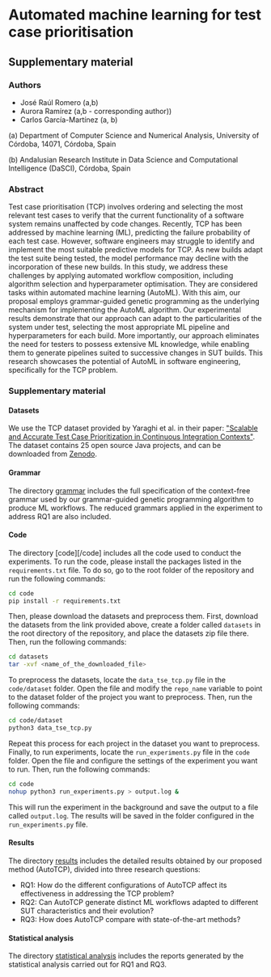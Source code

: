 # Automated machine learning for test case prioritisation
## Supplementary material 

### Authors
- José Raúl Romero (a,b)
- Aurora Ramírez (a,b  - corresponding author))
- Carlos García-Martínez (a, b)

(a) Department of Computer Science and Numerical Analysis, University of Córdoba, 14071, Córdoba, Spain

(b) Andalusian Research Institute in Data Science and Computational Intelligence (DaSCI), Córdoba, Spain

### Abstract

Test case prioritisation (TCP) involves ordering and selecting the most relevant test cases to verify that the current functionality of a software system remains unaffected by code changes. Recently, TCP has been addressed by machine learning (ML), predicting the failure probability of each test case. However, software engineers may struggle to identify and implement the most suitable predictive models for TCP. As new builds adapt the test suite being tested, the model performance may decline with the incorporation of these new builds. In this study, we address these challenges by applying automated workflow composition, including algorithm selection and hyperparameter optimisation. They are considered tasks within automated machine learning (AutoML). With this aim, our proposal employs grammar-guided genetic programming as the underlying mechanism for implementing the AutoML algorithm. Our experimental results demonstrate that our approach can adapt to the particularities of the system under test, selecting the most appropriate ML pipeline and hyperparameters for each build. More importantly, our approach eliminates the need for testers to possess extensive ML knowledge, while enabling them to generate pipelines suited to successive changes in SUT builds. This research showcases the potential of AutoML in software engineering, specifically for the TCP problem.

### Supplementary material

#### Datasets

We use the TCP dataset provided by Yaraghi et al. in their paper: ["Scalable and Accurate Test Case Prioritization in Continuous Integration Contexts"](https://doi.org/10.1109/TSE.2022.3184842). The dataset contains 25 open source Java projects, and can be downloaded from [Zenodo](https://zenodo.org/record/6415365#.Y9Kw43bMJD8).

#### Grammar

The directory [grammar](/grammar) includes the full specification of the context-free grammar used by our grammar-guided genetic programming algorithm to produce ML workflows. The reduced grammars applied in the experiment to address RQ1 are also included.

#### Code

The directory [code][/code] includes all the code used to conduct the experiments. To run the code, please install the packages listed in the `requirements.txt` file. To do so, go to the root folder of the repository and run the following commands:

```bash
cd code
pip install -r requirements.txt
```

Then, please download the datasets and preprocess them. First, download the datasets from the link provided above, create a folder called `datasets` in the root directory of the repository, and place the datasets zip file there. Then, run the following commands:

```bash
cd datasets
tar -xvf <name_of_the_downloaded_file>
```

To preprocess the datasets, locate the `data_tse_tcp.py` file in the `code/dataset` folder. Open the file and modify the `repo_name` variable to point to the dataset folder of the project you want to preprocess. Then, run the following commands:

```bash
cd code/dataset
python3 data_tse_tcp.py
```

Repeat this process for each project in the dataset you want to preprocess. Finally, to run experiments, locate the `run_experiments.py` file in the `code` folder. Open the file and configure the settings of the experiment you want to run. Then, run the following commands:

```bash
cd code
nohup python3 run_experiments.py > output.log &
```

This will run the experiment in the background and save the output to a file called `output.log`. The results will be saved in the folder configured in the `run_experiments.py` file.

#### Results

The directory [results](/results) includes the detailed results obtained by our proposed method (AutoTCP), divided into three research questions:

- RQ1: How do the different configurations of AutoTCP affect its effectiveness in addressing the TCP problem?
- RQ2: Can AutoTCP generate distinct ML workflows adapted to different SUT characteristics and their evolution?
- RQ3: How does AutoTCP compare with state-of-the-art methods?

#### Statistical analysis

The directory [statistical analysis](statistical_analysis) includes the reports generated by the statistical analysis carried out for RQ1 and RQ3.
